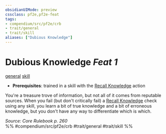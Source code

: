 ```yaml
---
obsidianUIMode: preview
cssclass: pf2e,pf2e-feat
tags:
- compendium/src/pf2e/crb
- trait/general
- trait/skill
aliases: ["Dubious Knowledge"]
---
```

# Dubious Knowledge  *Feat 1*  
[general](rules/traits/general.md)  [skill](rules/traits/skill.md)  

- **Prerequisites**: trained in a skill with the [Recall Knowledge](rules/actions/recall-knowledge.md) action

You're a treasure trove of information, but not all of it comes from reputable sources. When you fail (but don't critically fail) a [Recall Knowledge](rules/actions/recall-knowledge.md) check using any skill, you learn a bit of true knowledge and a bit of erroneous knowledge, but you don't have any way to differentiate which is which.

*Source: Core Rulebook p. 260*  
%% #compendium/src/pf2e/crb #trait/general #trait/skill %%